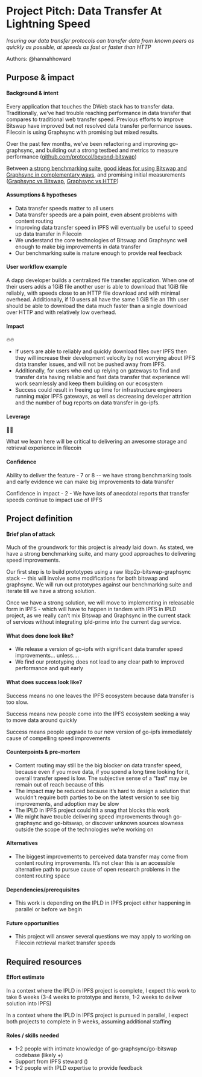 # Project Pitch: Data Transfer At Lightning Speed
*Insuring our data transfer protocols can transfer data from known peers as quickly as possible, at speeds as fast or faster than HTTP*

Authors: @hannahhoward

## Purpose &amp; impact 
#### Background &amp; intent

Every application that touches the DWeb stack has to transfer data. Traditionally, we’ve had trouble reaching performance in data transfer that compares to traditional web transfer speed. Previous efforts to improve Bitswap have improved but not resolved data transfer performance issues. Filecoin is using Graphsync with promising but mixed results.

Over the past few months, we’ve been refactoring and improving go-graphsync, and building out a strong testbed and metrics to measure performance ([github.com/protocol/beyond-bitswap](https://github.com/protocol/beyond-bitswap))

Between [a strong benchmarking suite](https://github.com/protocol/beyond-bitswap/tree/master/testbed/testbed), [good ideas for using Bitswap and Graphsync in complementary ways](https://github.com/protocol/beyond-bitswap/issues/25), and promising initial measurements ([Graphsync vs Bitswap](https://observablehq.com/@acruikshank/graphsync-vs-bitswap-file-transfer-rates), [Graphsync vs HTTP](https://observablehq.com/@acruikshank/graphsync-vs-http-file-transfer-rates))

#### Assumptions &amp; hypotheses

*   Data transfer speeds matter to all users
*   Data transfer speeds are a pain point, even absent problems with content routing
*   Improving data transfer speed in IPFS will eventually be useful to speed up data transfer in Filecoin
*   We understand the core technologies of Bitswap and Graphsync well enough to make big improvements in data transfer
*   Our benchmarking suite is mature enough to provide real feedback

#### User workflow example

A dapp developer builds a centralized file transfer application. When one of their users adds a 1GiB file another user is able to download that 1GiB file reliably, with speeds close to an HTTP file download and with minimal overhead. Additionally, if 10 users all have the same 1 GiB file an 11th user should be able to download the data much faster than a single download over HTTP and with relatively low overhead.

#### Impact

🔥🔥

*   If users are able to reliably and quickly download files over IPFS then they will increase their development velocity by not worrying about IPFS data transfer issues, and will not be pushed away from IPFS.
*   Additionally, for users who end up relying on gateways to find and transfer data having reliable and fast data transfer that experience will work seamlessly and keep them building on our ecosystem
*   Success could result in freeing up time for infrastructure engineers running major IPFS gateways, as well as decreasing developer attrition and the number of bug reports on data transfer in go-ipfs.

#### Leverage

🎯🎯 

What we learn here will be critical to delivering an awesome storage and retrieval experience in filecoin

#### Confidence

Ability to deliver the feature - 7 or 8 -- we have strong benchmarking tools and early evidence we can make big improvements to data transfer

Confidence in impact - 2 - We have lots of anecdotal reports that transfer speeds continue to impact use of IPFS

## Project definition
#### Brief plan of attack

Much of the groundwork for this project is already laid down. As stated, we have a strong benchmarking suite, and many good approaches to delivering speed improvements.

Our first step is to build prototypes using a raw libp2p-bitswap-graphsync stack -- this will involve some modifications for both bitswap and graphsync. We will run out prototypes against our benchmarking suite and iterate till we have a strong solution.

Once we have a strong solution, we will move to implementing in releasable form in IPFS - which will have to happen in tandem with IPFS in IPLD project, as we really can’t mix Bitswap and Graphsync in the current stack of services without integrating ipld-prime into the current dag service.

#### What does done look like?

*   We release a version of go-ipfs with significant data transfer speed improvements… unless....
*   We find our prototyping does not lead to any clear path to improved performance and quit early

#### What does success look like?

Success means no one leaves the IPFS ecosystem because data transfer is too slow.

Success means new people come into the IPFS ecosystem seeking a way to move data around quickly

Success means people upgrade to our new version of go-ipfs immediately cause of compelling speed improvements

#### Counterpoints &amp; pre-mortem

*   Content routing may still be the big blocker on data transfer speed, because even if you move data, if you spend a long time looking for it, overall transfer speed is low. The subjective sense of a “fast” may be remain out of reach because of this
*   The impact may be reduced because it’s hard to design a solution that wouldn’t require both parties to be on the latest version to see big improvements, and adoption may be slow
*   The IPLD in IPFS project could hit a snag that blocks this work
*   We might have trouble delivering speed improvements through go-graphsync and go-bitswap, or discover unknown sources slowness outside the scope of the technologies we’re working on

#### Alternatives

*   The biggest improvements to perceived data transfer may come from content routing improvements. It’s not clear this is an accessible alternative path to pursue cause of open research problems in the content routing space

#### Dependencies/prerequisites

*   This work is depending on the IPLD in IPFS project either happening in parallel or before we begin

#### Future opportunities

*   This project will answer several questions we may apply to working on Filecoin retrieval market transfer speeds

## Required resources
#### Effort estimate

In a context where the IPLD in IPFS project is complete, I expect this work to take 6 weeks (3-4 weeks to prototype and iterate, 1-2 weeks to deliver solution into IPFS)

In a context where the IPLD in IPFS project is pursued in parallel, I expect both projects to complete in 9 weeks, assuming additional staffing

#### Roles / skills needed

* 1-2 people with intimate knowledge of go-graphsync/go-bitswap codebase (likely  +)
* Support from IPFS steward ()
* 1-2 people with IPLD expertise to provide feedback
